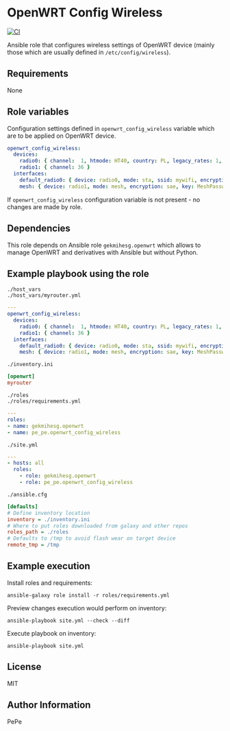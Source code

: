 OpenWRT Config Wireless
=========

[![CI](https://github.com/pe-pe/ansible_role_openwrt_config_wireless/workflows/CI/badge.svg)](https://github.com/pe-pe/ansible_role_openwrt_config_wireless/actions)

Ansible role that configures wireless settings of OpenWRT device (mainly those which are usually defined in `/etc/config/wireless`).

Requirements
------------
None

Role variables
--------------
Configuration settings defined in `openwrt_config_wireless` variable which are to be applied on OpenWRT device.
```yaml
openwrt_config_wireless:
  devices:
    radio0: { channel:  1, htmode: HT40, country: PL, legacy_rates: 1, disabled: 1 }
    radio1: { channel: 36 }
  interfaces:
    default_radio0: { device: radio0, mode: sta, ssid: mywifi, encryption: psk2+ccmp, key: Password, network: lan, isolate: 1,wps_pushbutton: 1 }
    mesh: { device: radio1, mode: mesh, encryption: sae, key: MeshPassword, network: lan, mesh_id: mymesh, mesh_fwding: 1, mesh_rssi_threshold: 0 }
```
If `openwrt_config_wireless` configuration variable is not present - no changes are made by role.

Dependencies
------------
This role depends on Ansible role `gekmihesg.openwrt` which allows to manage OpenWRT and derivatives with Ansible but without Python.

Example playbook using the role
-------------------------------
`./host_vars` \
`./host_vars/myrouter.yml`
```yaml
---
openwrt_config_wireless:
  devices:
    radio0: { channel:  1, htmode: HT40, country: PL, legacy_rates: 1, disabled: 1 }
    radio1: { channel: 36 }
  interfaces:
    default_radio0: { device: radio0, mode: sta, ssid: mywifi, encryption: psk2+ccmp, key: Password, network: lan, isolate: 1,wps_pushbutton: 1 }
    mesh: { device: radio1, mode: mesh, encryption: sae, key: MeshPassword, network: lan, mesh_id: mymesh, mesh_fwding: 1, mesh_rssi_threshold: 0 }
```
`./inventory.ini`
```ini
[openwrt]
myrouter
```
`./roles` \
`./roles/requirements.yml`
```yaml
---
roles:
- name: gekmihesg.openwrt
- name: pe_pe.openwrt_config_wireless
```
`./site.yml`
```yaml
---
- hosts: all
  roles:
    - role: gekmihesg.openwrt
    - role: pe_pe.openwrt_config_wireless
```
`./ansible.cfg`
```ini
[defaults]
# Define inventory location
inventory = ./inventory.ini
# Where to put roles downloaded from galaxy and other repos
roles_path = ./roles
# Defaults to /tmp to avoid flash wear on target device
remote_tmp = /tmp
```

Example execution
-----------------
Install roles and requirements:
```
ansible-galaxy role install -r roles/requirements.yml
```
Preview changes execution would perform on inventory:
```
ansible-playbook site.yml --check --diff
```
Execute playbook on inventory:
```
ansible-playbook site.yml
```
License
-------
MIT

Author Information
------------------
PePe
